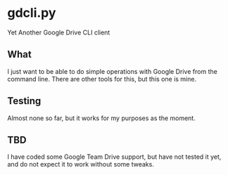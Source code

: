 # gdcli.py

Yet Another Google Drive CLI client

## What

I just want to be able to do simple operations with Google Drive from
the command line. There are other tools for this, but this one is mine.

## Testing

Almost none so far, but it works for my purposes as the moment.

## TBD

I have coded some Google Team Drive support, but have not tested it yet,
and do not expect it to work without some tweaks.


